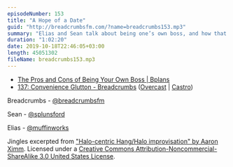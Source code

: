 ```yaml
---
episodeNumber: 153
title: "A Hope of a Date"
guid: "http://breadcrumbsfm.com/?name=breadcrumbs153.mp3"
summary: "Elias and Sean talk about being one’s own boss, and how that applies to their current situations."
duration: "1:02:20"
date: 2019-10-18T22:46:05+03:00
length: 45051302
fileName: breadcrumbs153.mp3
---
```


- [The Pros and Cons of Being Your Own Boss | Bplans](https://articles.bplans.com/pros-and-cons-of-being-your-own-boss/)
- [137: Convenience Glutton - Breadcrumbs](https://breadcrumbs.fm/137/) ([Overcast](https://overcast.fm/+LlypWxdEI) | [Castro](https://castro.fm/episode/MF8OKw))

Breadcrumbs - [@breadcrumbsfm](https://twitter.com/breadcrumbsfm)

Sean - [@splunsford](https://twitter.com/splunsford)

Elias - [@muffinworks](https://twitter.com/muffinworks)

Jingles excerpted from ["Halo-centric Hang/Halo improvisation" by Aaron Ximm](http://freemusicarchive.org/music/aaron_ximm/handpans_and_the_hang/). Licensed under a [Creative Commons Attribution-Noncommercial-ShareAlike 3.0 United States License](http://creativecommons.org/licenses/by-nc-sa/3.0/us/).